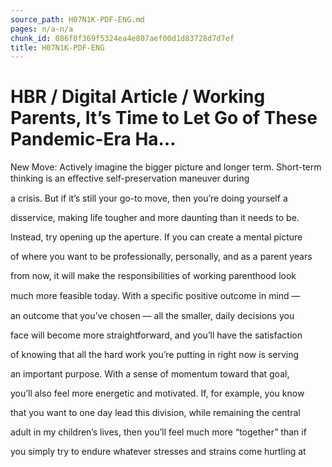```yaml
---
source_path: H07N1K-PDF-ENG.md
pages: n/a-n/a
chunk_id: 086f0f369f5324ea4e807aef00d1d83728d7d7ef
title: H07N1K-PDF-ENG
---
```

# HBR / Digital Article / Working Parents, It’s Time to Let Go of These Pandemic-Era Ha…

New Move: Actively imagine the bigger picture and longer term. Short-term thinking is an eﬀective self-preservation maneuver during

a crisis. But if it’s still your go-to move, then you’re doing yourself a

disservice, making life tougher and more daunting than it needs to be.

Instead, try opening up the aperture. If you can create a mental picture

of where you want to be professionally, personally, and as a parent years

from now, it will make the responsibilities of working parenthood look

much more feasible today. With a speciﬁc positive outcome in mind —

an outcome that you’ve chosen — all the smaller, daily decisions you

face will become more straightforward, and you’ll have the satisfaction

of knowing that all the hard work you’re putting in right now is serving

an important purpose. With a sense of momentum toward that goal,

you’ll also feel more energetic and motivated. If, for example, you know

that you want to one day lead this division, while remaining the central

adult in my children’s lives, then you’ll feel much more “together” than if

you simply try to endure whatever stresses and strains come hurtling at
